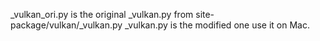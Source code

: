 _vulkan_ori.py is the original _vulkan.py from site-package/vulkan/_vulkan.py
_vulkan.py is the modified one use it on Mac.
